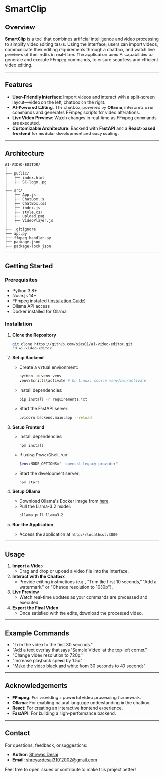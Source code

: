 # SmartClip

## Overview
**SmartClip** is a tool that combines artificial intelligence and video processing to simplify video editing tasks. Using the interface, users can import videos, communicate their editing requirements through a chatbox, and watch live previews of their edits in real-time. The application uses AI capabilities to generate and execute FFmpeg commands, to ensure seamless and efficient video editing.

---

## Features
- **User-Friendly Interface**: Import videos and interact with a split-screen layout—video on the left, chatbox on the right.
- **AI-Powered Editing**: The chatbox, powered by **Ollama**, interprets user commands and generates FFmpeg scripts for video alterations.
- **Live Video Preview**: Watch changes in real-time as FFmpeg commands are executed.
- **Customizable Architecture**: Backend with **FastAPI** and a **React-based frontend** for modular development and easy scaling.

---

## Architecture
```
AI-VIDEO-EDITOR/
│
├── public/
│   ├── index.html
│   ├── SC-logo.jpg
│
├── src/
│   ├── App.js
│   ├── ChatBox.js
│   ├── ChatBox.css
│   ├── index.js
│   ├── style.css
│   ├── upload.png
│   ├── VideoPlayer.js
│
├── .gitignore
├── app.py
├── ffmpeg_handler.py
├── package.json
├── package-lock.json
```

---

## Getting Started

### Prerequisites
- Python 3.8+
- Node.js 14+
- FFmpeg installed ([Installation Guide](https://www.geeksforgeeks.org/how-to-install-ffmpeg-on-windows/))
- Ollama API access
- Docker installed for Ollama

### Installation
1. **Clone the Repository**
   ```bash
   git clone https://github.com/sias01/ai-video-editor.git
   cd ai-video-editor
   ```

2. **Setup Backend**
   - Create a virtual environment:
     ```bash
     python -m venv venv
     venv\Scripts\activate # On Linux: source venv/bin/activate
     ```
   - Install dependencies:
     ```bash
     pip install -r requirements.txt
     ```
   - Start the FastAPI server:
     ```bash
     uvicorn backend.main:app --reload
     ```

3. **Setup Frontend**
   - Install dependencies:
     ```bash
     npm install
     ```
   - If using PowerShell, run:
     ```bash 
     $env:NODE_OPTIONS="--openssl-legacy-provider"
     ```
   - Start the development server:
     ```bash
     npm start
     ```

4. **Setup Ollama**
   - Download Ollama's Docker image from [here](https://github.com/ollama/ollama).
   - Pull the Llama-3.2 model:
     ```bash
     ollama pull llama3.2
     ```

5. **Run the Application**
   - Access the application at `http://localhost:3000`

---

## Usage
1. **Import a Video**
   - Drag and drop or upload a video file into the interface.
2. **Interact with the Chatbox**
   - Provide editing instructions (e.g., "Trim the first 10 seconds," "Add a watermark," or "Change resolution to 1080p").
3. **Live Preview**
   - Watch real-time updates as your commands are processed and executed.
4. **Export the Final Video**
   - Once satisfied with the edits, download the processed video.

---

## Example Commands
- "Trim the video to the first 30 seconds."
- "Add a text overlay that says 'Sample Video' at the top-left corner."
- "Change video resolution to 720p."
- "Increase playback speed by 1.5x."
- "Make the video black and white from 30 seconds to 40 seconds"

---

## Acknowledgements
- **FFmpeg**: For providing a powerful video processing framework.
- **Ollama**: For enabling natural language understanding in the chatbox.
- **React**: For creating an interactive frontend experience.
- **FastAPI**: For building a high-performance backend.

---

## Contact
For questions, feedback, or suggestions:
- **Author**: [Shreyas Desai](https://github.com/sias01)
- **Email**: shreyasdesai31012002@gmail.com

Feel free to open issues or contribute to make this project better!
